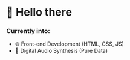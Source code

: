 # 👋 Hello there

### Currently into:
* 🌐 Front-end Development (HTML, CSS, JS)
* 🎹 Digital Audio Synthesis (Pure Data)

<!---
MisterConscio/MisterConscio is a ✨ special ✨ repository because its `README.md` (this file) appears on your GitHub profile.
You can click the Preview link to take a look at your changes.
--->
